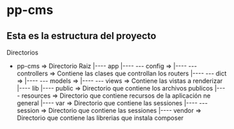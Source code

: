 # pp-cms

## Esta es la estructura del proyecto

Directorios 
	
- pp-cms => Directorio Raiz	
|---- app
|---- --- config => 
|---- --- controllers => Contiene las clases que controllan los routers
|---- --- dict =>
|---- --- models => 
|---- --- views => Contiene las vistas a renderizar
|---- lib
|---- public => Directorio que contiene los archivos publicos
|---- resources => Directorio que contiene recursos de la aplicación ne general
|---- var => Directorio que contiene las sessiones
|---- --- session => Directorio que contiene las sessiones
|---- vendor => Directorio que contiene las librerias que instala composer